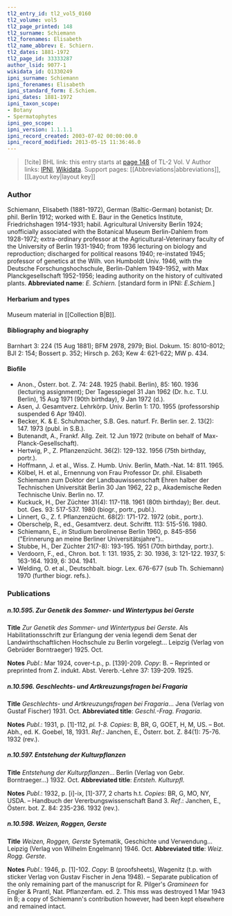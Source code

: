 ```yaml
---
tl2_entry_id: tl2_vol5_0160
tl2_volume: vol5
tl2_page_printed: 148
tl2_surname: Schiemann
tl2_forenames: Elisabeth
tl2_name_abbrev: E. Schiern.
tl2_dates: 1881-1972
tl2_page_id: 33333287
author_lsid: 9077-1
wikidata_id: Q1330249
ipni_surname: Schiemann
ipni_forenames: Elisabeth
ipni_standard_form: E.Schiem.
ipni_dates: 1881-1972
ipni_taxon_scope: 
- Botany
- Spermatophytes
ipni_geo_scope: 
ipni_version: 1.1.1.1
ipni_record_created: 2003-07-02 00:00:00.0
ipni_record_modified: 2013-05-15 11:36:46.0
---
```


> [!cite] BHL link: this entry starts at [page 148](https://www.biodiversitylibrary.org/page/33333287) of TL-2 Vol. V
> Author links: [IPNI](https://www.ipni.org/a/9077-1), [Wikidata](https://www.wikidata.org/wiki/Q1330249). Support pages: [[Abbreviations|abbreviations]], [[Layout key|layout key]]

### Author

Schiemann, Elisabeth (1881-1972), German (Baltic-German) botanist; Dr. phil. Berlin 1912; worked with E. Baur in the Genetics Institute, Friedrichshagen 1914-1931; habil. Agricultural University Berlin 1924; unofficially associated with the Botanical Museum Berlin-Dahlem from 1928-1972; extra-ordinary professor at the Agricultural-Veterinary faculty of the University of Berlin 1931-1940; from 1936 lecturing on biology and reproduction; discharged for political reasons 1940; re-instated 1945; professor of genetics at the Wilh. von Humboldt Univ. 1946, with the Deutsche Forschungshochschule, Berlin-Dahlem 1949-1952, with Max Planckgesellschaft 1952-1956; leading authority on the history of cultivated plants. 
**Abbreviated name**: *E. Schiern.* \[standard form in IPNI: *E.Schiem.*\]

#### Herbarium and types

Museum material in [[Collection B|B]].

#### Bibliography and biography

Barnhart 3: 224 (15 Aug 1881); BFM 2978, 2979; Biol. Dokum. 15: 8010-8012; BJI 2: 154; Bossert p. 352; Hirsch p. 263; Kew 4: 621-622; MW p. 434.

#### Biofile

- Anon., Österr. bot. Z. 74: 248. 1925 (habil. Berlin), 85: 160. 1936 (lecturing assignment); Der Tagesspiegel 31 Jan 1962 (Dr. h.c. T.U. Berlin), 15 Aug 1971 (90th birthday), 9 Jan 1972 (d.).
- Asen, J. Gesamtverz. Lehrkörp. Univ. Berlin 1: 170. 1955 (professorship suspended 6 Apr 1940).
- Becker, K. & E. Schuhmacher, S.B. Ges. naturf. Fr. Berlin ser. 2. 13(2): 147. 1973 (publ. in S.B.).
- Butenandt, A., Frankf. Allg. Zeit. 12 Jun 1972 (tribute on behalf of Max-Planck-Gesellschaft).
- Hertwig, P., Z. Pflanzenzücht. 36(2): 129-132. 1956 (75th birthday, portr.).
- Hoffmann, J. et al., Wiss. Z. Humb. Univ. Berlin, Math.-Nat. 14: 811. 1965.
- Kölbel, H. et al., Ernennung von Frau Professor Dr. phil. Elisabeth Schiemann zum Doktor der Landbauwissenschaft Ehren halber der Technischen Universität Berlin 30 Jan 1962, 22 p., Akademische Reden Technische Univ. Berlin no. 17.
- Kuckuck, H., Der Züchter 31(4): 117-118. 1961 (80th birthday); Ber. deut. bot. Ges. 93: 517-537. 1980 (biogr., portr., publ.).
- Linnert, G., Z. f. Pflanzenzücht. 68(2): 171-172. 1972 (obit., portr.).
- Oberschelp, R., ed., Gesamtverz. deut. Schriftt. 113: 515-516. 1980.
- Schiemann, E., *in* Studium berolinense Berlin 1960, p. 845-856 ("Erinnerung an meine Berliner Universitätsjahre")..
- Stubbe, H., Der Züchter 21(7-8): 193-195. 1951 (70th birthday, portr.).
- Verdoorn, F., ed., Chron. bot. 1: 131. 1935, 2: 30. 1936, 3: 121-122. 1937, 5: 163-164. 1939, 6: 304. 1941.
- Welding, O. et al., Deutschbalt. biogr. Lex. 676-677 (sub Th. Schiemann) 1970 (further biogr. refs.).

### Publications

##### n.10.595. Zur Genetik des Sommer- und Wintertypus bei Gerste

**Title**
*Zur Genetik des Sommer- und Wintertypus bei Gerste*. Als Habilitationsschrift zur Erlangung der venia legendi dem Senat der Landwirthschaftlichen Hochschule zu Berlin vorgelegt... Leipzig (Verlag von Gebrüder Borntraeger) 1925. Oct.

**Notes**
*Publ*.: Mar 1924, cover-t.p., p. \[139\]-209. *Copy*: B. – Reprinted or preprinted from Z. indukt. Abst. Vererb.-Lehre 37: 139-209. 1925.

##### n.10.596. Geschlechts- und Artkreuzungsfragen bei Fragaria

**Title**
*Geschlechts- und Artkreuzungsfragen bei Fragaria*... Jena (Verlag von Gustaf Fischer) 1931. Oct.
**Abbreviated title**: *Geschl.-Frag. Fragaria*.

**Notes**
*Publ*.: 1931, p. \[1\]-112, *pl. 1-8. Copies*: B, BR, G, GOET, H, M, US. – Bot. Abh., ed. K. Goebel, 18, 1931.
*Ref*.: Janchen, E., Österr. bot. Z. 84(1): 75-76. 1932 (rev.).

##### n.10.597. Entstehung der Kulturpflanzen

**Title**
*Entstehung der Kulturpflanzen*... Berlin (Verlag von Gebr. Borntraeger...) 1932. Oct.
**Abbreviated title**: *Entsteh. Kulturpfl.*

**Notes**
*Publ*.: 1932, p. \[i\]-ix, \[1\]-377, 2 charts h.t. *Copies*: BR, G, MO, NY, USDA. – Handbuch der Vererbungswissenschaft Band 3.
*Ref*.: Janchen, E., Österr. bot. Z. 84: 235-236. 1932 (rev.).

##### n.10.598. Weizen, Roggen, Gerste

**Title**
*Weizen, Roggen, Gerste* Sytematik, Geschichte und Verwendung... Leipzig (Verlag von Wilhelm Engelmann) 1946. Oct.
**Abbreviated title**: *Weiz. Rogg. Gerste*.

**Notes**
*Publ*.: 1946, p. \[1\]-102. *Copy*: B (proofsheets), Wagenitz (t.p. with sticker Verlag von Gustav Fischer in Jena 1948). – Separate publication of the only remaining part of the manuscript for R. Pilger's *Gramineen* for Engler & Prantl, Nat. Pflanzenfam. ed. 2. This mss was destroyed 1 Mar 1943 in B; a copy of Schiemann's contribution however, had been kept elsewhere and remained intact.

